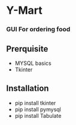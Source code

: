 # Y-Mart

### GUI For ordering food

## Prerquisite ##

  * MYSQL basics
  * Tkinter

## Installation ##

  * pip install tkinter
  * pip install pymysql
  * pip install Tabulate

